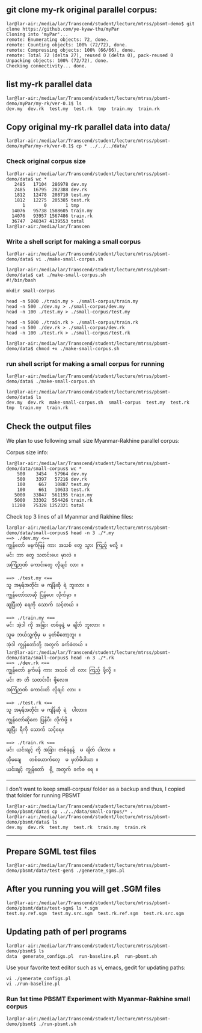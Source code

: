 ## git clone my-rk original parallel corpus:

```
lar@lar-air:/media/lar/Transcend/student/lecture/mtrss/pbsmt-demo$ git clone https://github.com/ye-kyaw-thu/myPar
Cloning into 'myPar'...  
remote: Enumerating objects: 72, done.  
remote: Counting objects: 100% (72/72), done.  
remote: Compressing objects: 100% (66/66), done.  
remote: Total 72 (delta 27), reused 0 (delta 0), pack-reused 0  
Unpacking objects: 100% (72/72), done.
Checking connectivity... done.
```

## list my-rk parallel data 

```
lar@lar-air:/media/lar/Transcend/student/lecture/mtrss/pbsmt-demo/myPar/my-rk/ver-0.1$ ls
dev.my  dev.rk  test.my  test.rk  tmp  train.my  train.rk
```

## Copy original my-rk parallel data into data/

```
lar@lar-air:/media/lar/Transcend/student/lecture/mtrss/pbsmt-demo/myPar/my-rk/ver-0.1$ cp * ../../../data/
```

### Check original corpus size

```
lar@lar-air:/media/lar/Transcend/student/lecture/mtrss/pbsmt-demo/data$ wc *
   2485   17104  286978 dev.my
   2485   16795  282388 dev.rk
   1812   12478  208710 test.my
   1812   12275  205385 test.rk
      1       0       1 tmp
  14076   95738 1588605 train.my
  14076   93957 1567486 train.rk
  36747  248347 4139553 total
lar@lar-air:/media/lar/Transcen
```

### Write a shell script for making a small corpus

```
lar@lar-air:/media/lar/Transcend/student/lecture/mtrss/pbsmt-demo/data$ vi ./make-small-corpus.sh
```

```
lar@lar-air:/media/lar/Transcend/student/lecture/mtrss/pbsmt-demo/data$ cat ./make-small-corpus.sh 
#!/bin/bash

mkdir small-corpus

head -n 5000 ./train.my > ./small-corpus/train.my
head -n 500 ./dev.my > ./small-corpus/dev.my
head -n 100 ./test.my > ./small-corpus/test.my

head -n 5000 ./train.rk > ./small-corpus/train.rk
head -n 500 ./dev.rk > ./small-corpus/dev.rk
head -n 100 ./test.rk > ./small-corpus/test.rk
```

```
lar@lar-air:/media/lar/Transcend/student/lecture/mtrss/pbsmt-demo/data$ chmod +x ./make-small-corpus.sh 
```

### run shell script for making a small corpus for running 

```
lar@lar-air:/media/lar/Transcend/student/lecture/mtrss/pbsmt-demo/data$ ./make-small-corpus.sh 
```

```
lar@lar-air:/media/lar/Transcend/student/lecture/mtrss/pbsmt-demo/data$ ls
dev.my  dev.rk  make-small-corpus.sh  small-corpus  test.my  test.rk  tmp  train.my  train.rk
```

## Check the output files

We plan to use following small size Myanmar-Rakhine parallel corpus:  

Corpus size info:  

```
lar@lar-air:/media/lar/Transcend/student/lecture/mtrss/pbsmt-demo/data/small-corpus$ wc *
    500    3454   57964 dev.my
    500    3397   57216 dev.rk
    100     667   10887 test.my
    100     661   10633 test.rk
   5000   33847  561195 train.my
   5000   33302  554426 train.rk
  11200   75328 1252321 total
```

Check top 3 lines of all Myanmar and Rakhine files:

```
lar@lar-air:/media/lar/Transcend/student/lecture/mtrss/pbsmt-demo/data/small-corpus$ head -n 3 ./*.my
==> ./dev.my <==
ကျွန်တော် မနက်ဖြန် ကား အသစ် တွေ သွား ကြည့် မလို့ ။
မင်း ဘာ တွေ သတင်းပေး မှာလဲ ။
အကြံဉာဏ် ကောင်းတွေ လိုချင် လား ။

==> ./test.my <==
သူ အမှန်အတိုင်း မ ကျိန်ဆို ရဲ ဘူးလား ။
ကျွန်တော်သာဆို ပြန်ပေး လိုက်မှာ ။
ဆူပြီးတဲ့ ရေကို သောက် သင့်တယ် ။

==> ./train.my <==
မင်း အဲ့ဒါ ကို အခြား တစ်ခုနဲ့ မ ချိတ် ဘူးလား ။
သူမ ဘယ်သူ့ကိုမှ မ မှတ်မိတော့ဘူး ။
အဲ့ဒါ ကျွန်တော်တို့ အတွက် ခက်ခဲတယ် ။
lar@lar-air:/media/lar/Transcend/student/lecture/mtrss/pbsmt-demo/data/small-corpus$ head -n 3 ./*.rk
==> ./dev.rk <==
ကျွန်တော် နက်ဖန် ကား အသစ် တိ လား ကြည့် ဖို့လို့ ။
မင်း ဇာ တိ သတင်းပီး ဖို့လေး။
အကြံဉာဏ် ကောင်းတိ လိုချင် လား ။

==> ./test.rk <==
သူ အမှန်အတိုင်း မ ကျိန်ဆို ရဲ  ပါလား။
ကျွန်တော်ဆိုကေ ပြန်ပီး လိုက်ဖို့ ။
ဆူပြီး ရီကို သောက် သင့်ရေ။

==> ./train.rk <==
မင်း ယင်းချင့် ကို အခြား တစ်ခုနန့်  မ ချိတ် ပါလား ။
ထိုမချေ   တစ်ယောက်လေ့  မ မှတ်မိပါယာ ။
ယင်းချင့် ကျွန်တော်  ရို့ အတွက် ခက်ခ ရေ ။
```

-----

I don't want to keep small-corpus/ folder as a backup and thus, I copied that folder for running PBSMT

```
lar@lar-air:/media/lar/Transcend/student/lecture/mtrss/pbsmt-demo/pbsmt/data$ cp ../../data/small-corpus/* .
lar@lar-air:/media/lar/Transcend/student/lecture/mtrss/pbsmt-demo/pbsmt/data$ ls
dev.my  dev.rk  test.my  test.rk  train.my  train.rk
```

-----

## Prepare SGML test files

```
lar@lar-air:/media/lar/Transcend/student/lecture/mtrss/pbsmt-demo/pbsmt/data/test-gen$ ./generate_sgms.pl
```

## After you running you will get .SGM files

```
lar@lar-air:/media/lar/Transcend/student/lecture/mtrss/pbsmt-demo/pbsmt/data/test-sgm$ ls *.sgm
test.my.ref.sgm  test.my.src.sgm  test.rk.ref.sgm  test.rk.src.sgm
```

## Updating path of perl programs

```
lar@lar-air:/media/lar/Transcend/student/lecture/mtrss/pbsmt-demo/pbsmt$ ls
data  generate_configs.pl  run-baseline.pl  run-pbsmt.sh
```

Use your favorite text editor such as vi, emacs, gedit for updating paths:  

```
vi ./generate_configs.pl
vi ./run-baseline.pl

```

### Run 1st time PBSMT Experiment with Myanmar-Rakhine small corpus

```
lar@lar-air:/media/lar/Transcend/student/lecture/mtrss/pbsmt-demo/pbsmt$ ./run-pbsmt.sh
```

